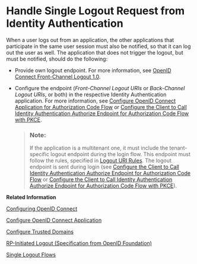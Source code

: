 <!-- loio2ae38a527a3841b8839ed728cccdbf67 -->

# Handle Single Logout Request from Identity Authentication



When a user logs out from an application, the other applications that participate in the same user session must also be notified, so that it can log out the user as well. The application that does not trigger the logout, but must be notified, should do the following:

-   Provide own logout endpoint. For more information, see [OpenID Connect Front-Channel Logout 1.0](https://openid.net/specs/openid-connect-frontchannel-1_0.html#RPLogout).
-   Configure the endpoint \(*Front-Channel Logout URIs* or *Back-Channel Logout URIs*, or both\) in the respective Identity Authentication application. For more information, see [Configure OpenID Connect Application for Authorization Code Flow](configure-openid-connect-application-for-authorization-code-flow-4a94254.md) or [Configure the Client to Call Identity Authentication Authorize Endpoint for Authorization Code Flow with PKCE](configure-the-client-to-call-identity-authentication-authorize-endpoint-for-authorization-a721157.md).

    > ### Note:  
    > If the application is a multitenant one, it must include the tenant-specific logout endpoint during the login flow. This endpoint must follow the rules, specified in [Logout URI Rules](logout-uri-rules-789c752.md). The logout endpoint is sent during login \(see [Configure the Client to Call Identity Authentication Authorize Endpoint for Authorization Code Flow](configure-the-client-to-call-identity-authentication-authorize-endpoint-for-authorization-94ff0b4.md) or [Configure the Client to Call Identity Authentication Authorize Endpoint for Authorization Code Flow with PKCE](configure-the-client-to-call-identity-authentication-authorize-endpoint-for-authorization-a721157.md)\).


**Related Information**  


[Configuring OpenID Connect](configuring-openid-connect-a789c9c.md "You can use Identity Authentication for authentication in OpenID Connect protected applications.")

[Configure OpenID Connect Application](configure-openid-connect-application-8a0aa2e.md "This document is intended to help you configure an OpenID Connect application in the administration console for SAP Cloud Identity Services.")

[Configure Trusted Domains](configure-trusted-domains-08fa1fe.md "Service providers that delegate authentication to Identity Authentication can protect their applications when using embedded frames, also called overlays, or when allowing user self-registration.")

[RP-Initiated Logout \(Specification from OpenID Foundation\)](https://openid.net/specs/openid-connect-rpinitiated-1_0.html "Specification from OpenID Foundation")

[Single Logout Flows](../Development/single-logout-flows-0584b5f.md "It's good practice to encourage users of your applications to log out at the end of their session. If malicious users can access user sessions, either by gaining access to artifacts such as cookies or by finding unattended clients, malicious users can impersonate the rightful owners of the sessions.")


